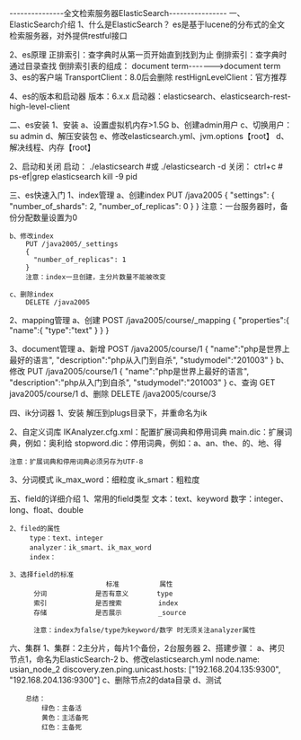 ---------------全文检索服务器ElasticSearch----------------
一、ElasticSearch介绍
 1、什么是ElasticSearch？
    es是基于lucene的分布式的全文检索服务器，对外提供restful接口

 2、es原理
    正排索引：查字典时从第一页开始直到找到为止
    倒排索引：查字典时通过目录查找
    倒排索引表的组成：
            document
            term------->document
            term
 3、es的客户端
    TransportClient：8.0后会删除
    restHignLevelClient：官方推荐

 4、es的版本和启动器
    版本：6.x.x
    启动器：elasticsearch、elasticsearch-rest-high-level-client

二、es安装
 1、安装
    a、设置虚拟机内存>1.5G
    b、创建admin用户
    c、切换用户：su admin
    d、解压安装包
    e、修改elasticsearch.yml、jvm.options【root】
    d、解决线程、内存【root】

 2、启动和关闭
    启动：
        ./elasticsearch
        #或
        ./elasticsearch -d
    关闭：
        ctrl+c
        #
        ps-ef|grep elasticsearch
        kill -9 pid

三、es快速入门
 1、index管理
    a、创建index
        PUT /java2005
        {
          "settings": {
            "number_of_shards": 2,
            "number_of_replicas": 0
          }
        }
        注意：一台服务器时，备份分配数量设置为0

    b、修改index
        PUT /java2005/_settings
        {
          "number_of_replicas": 1
        }
        注意：index一旦创建，主分片数量不能被改变

    c、删除index
        DELETE /java2005

 2、mapping管理
    a、创建
        POST /java2005/course/_mapping
        {
            "properties":{
                "name":{
                    "type":"text"
                }
            }
        }

 3、document管理
    a、新增
        POST /java2005/course/1
        {
          "name":"php是世界上最好的语言",
          "description":"php从入门到自杀",
          "studymodel":"201003"
        }
    b、修改
        PUT /java2005/course/1
        {
          "name":"php是世界上最好的语言",
          "description":"php从入门到自杀",
          "studymodel":"201003"
        }
    c、查询
        GET java2005/course/1
    d、删除
            DELETE /java2005/course/3

四、ik分词器
 1、安装
    解压到plugs目录下，并重命名为ik

 2、自定义词库
    IKAnalyzer.cfg.xml：配置扩展词典和停用词典
    main.dic：扩展词典，例如：奥利给
    stopword.dic：停用词典，例如：a、an、the、的、地、得

    注意：扩展词典和停用词典必须另存为UTF-8

 3、分词模式
    ik_max_word：细粒度
    ik_smart：粗粒度

五、field的详细介绍
    1、常用的field类型
        文本：text、keyword
        数字：integer、long、float、double

    2、filed的属性
         type：text、integer
         analyzer：ik_smart、ik_max_word
         index：

    3、选择field的标准
                            标准          属性
          分词            是否有意义       type
          索引            是否搜索         index
          存储            是否展示         _source

          注意：index为false/type为keyword/数字 时无须关注analyzer属性

六、集群
 1、集群：2主分片，每片1个备份，2台服务器
 2、搭建步骤：
    a、拷贝节点1，命名为ElasticSearch-2
    b、修改elasticsearch.yml
        node.name: usian_node_2
        discovery.zen.ping.unicast.hosts: ["192.168.204.135:9300", "192.168.204.136:9300"]
    c、删除节点2的data目录
    d、测试

        总结：
            绿色：主备活
            黄色：主活备死
            红色：主备死




